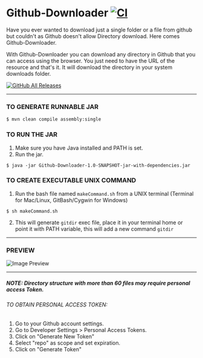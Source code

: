 # Github-Downloader [![CI](https://github.com/livesamarthgupta/Github-Downloader/actions/workflows/main.yml/badge.svg?branch=master)](https://github.com/livesamarthgupta/Github-Downloader/actions/workflows/main.yml)

Have you ever wanted to download just a single folder or a file from github but couldn't as Github doesn't allow Directory download. Here comes Github-Downloader.

With Github-Downloader you can download any directory in Github that you can access using the browser. You just need to have the URL of the resource and that's it.
It will download the directory in your system downloads folder.

<p align="left">
  <a href="https://github.com/livesamarthgupta/Github-Downloader/releases/"><img alt="GitHub All Releases" src="https://img.shields.io/github/downloads/livesamarthgupta/Github-Downloader/total.svg?label=Download&logo=github&style=for-the-badge"></a> 
</p>

---

### TO GENERATE RUNNABLE JAR

```
$ mvn clean compile assembly:single
```


### TO RUN THE JAR

1. Make sure you have Java installed and PATH is set.
2. Run the jar.

```
$ java -jar Github-Downloader-1.0-SNAPSHOT-jar-with-dependencies.jar
```


### TO CREATE EXECUTABLE UNIX COMMAND

1. Run the bash file named `makeCommand.sh` from a UNIX terminal (Terminal for Mac/Linux, GitBash/Cygwin for Windows)

```
$ sh makeCommand.sh
```

2. This will generate `gitdir` exec file, place it in your terminal home or point it with PATH variable, this will add a new command `gitdir`

---

### PREVIEW

![Image Preview](https://dev-to-uploads.s3.amazonaws.com/uploads/articles/bas2rh8pqphbw7608bq2.png)

---

##### NOTE: Directory structure with more than 60 files may require personal access Token.
###### TO OBTAIN PERSONAL ACCESS TOKEN:

1. Go to your Github account settings.
2. Go to Developer Settings > Personal Access Tokens.
3. Click on "Generate New Token"
4. Select "repo" as scope and set expiration.
5. Click on "Generate Token"
